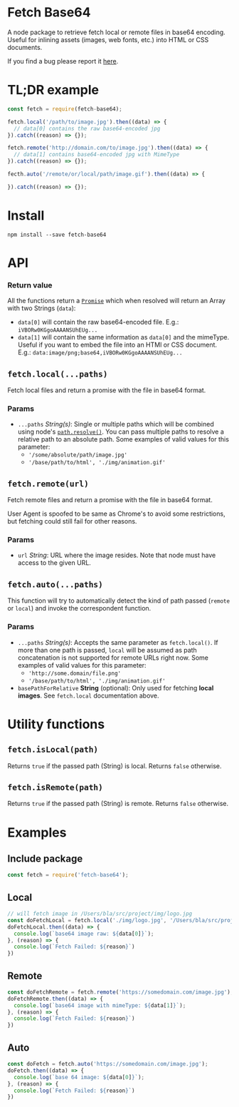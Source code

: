 # Fetch Base64
A node package to retrieve fetch local or remote files in base64 encoding. Useful for inlining assets (images, web fonts, etc.) into HTML or CSS documents.

If you find a bug please report it [here](https://github.com/gamell/fetch-base64/issues).

# TL;DR example

```js
const fetch = require(fetch-base64);

fetch.local('/path/to/image.jpg').then((data) => {
  // data[0] contains the raw base64-encoded jpg
}).catch((reason) => {});

fetch.remote('http://domain.com/to/image.jpg').then((data) => {
  // data[1] contains base64-encoded jpg with MimeType
}).catch((reason) => {});

fecth.auto('/remote/or/local/path/image.gif').then((data) => {

}).catch((reason) => {});
```

# Install

`npm install --save fetch-base64`

# API

### Return value

All the functions return a [`Promise`](https://developer.mozilla.org/en-US/docs/Web/JavaScript/Reference/Global_Objects/Promise) which when resolved will return an Array with two Strings (`data`):

- `data[0]` will contain the raw base64-encoded file. E.g.: `iVBORw0KGgoAAAANSUhEUg...`
- `data[1]` will contain the same information as `data[0]` and the mimeType. Useful if you want to embed the file into an HTMl or CSS document. E.g.: `data:image/png;base64,iVBORw0KGgoAAAANSUhEUg...`

## `fetch.local(...paths)`

Fetch local files and return a promise with the file in base64 format.

### Params

- `...paths` *String(s)*: Single or multiple paths which will be combined using node's [`path.resolve()`](https://nodejs.org/docs/latest/api/path.html#path_path_resolve_from_to). You can pass multiple paths to resolve a relative path to an absolute path. Some examples of valid values for this parameter:
  - `'/some/absolute/path/image.jpg'`
  - `'/base/path/to/html', './img/animation.gif'`


## `fetch.remote(url)`

Fetch remote files and return a promise with the file in base64 format.

User Agent is spoofed to be same as Chrome's to avoid some restrictions, but fetching could still fail for other reasons.

### Params

- `url` *String*: URL where the image resides. Note that node must have access to the given URL.

## `fetch.auto(...paths)`

This function will try to automatically detect the kind of path passed (`remote` or `local`) and invoke the correspondent function.

### Params

- `...paths` *String(s)*: Accepts the same parameter as `fetch.local()`. If more than one  path is passed, `local` will be assumed as path concatenation is not supported for remote URLs right now. Some examples of valid values for this parameter:
  - `'http://some.domain/file.png'`
  - `'/base/path/to/html', './img/animation.gif'`
- `basePathForRelative` **String** (optional): Only used for fetching **local images**. See `fetch.local` documentation above.

# Utility functions

## `fetch.isLocal(path)`

Returns `true` if the passed path (String) is local. Returns `false` otherwise.

## `fetch.isRemote(path)`

Returns `true` if the passed path (String) is remote. Returns `false` otherwise.


# Examples

## Include package

```js
const fetch = require('fetch-base64');
```

## Local

```js
// will fetch image in /Users/bla/src/project/img/logo.jpg
const doFetchLocal = fetch.local('./img/logo.jpg', '/Users/bla/src/project');
doFetchLocal.then((data) => {
  console.log(`base64 image raw: ${data[0]}`);
}, (reason) => {
  console.log(`Fetch Failed: ${reason}`)
})
```

## Remote

```js
const doFetchRemote = fetch.remote('https://somedomain.com/image.jpg');
doFetchRemote.then((data) => {
  console.log(`base64 image with mimeType: ${data[1]}`);
}, (reason) => {
  console.log(`Fetch Failed: ${reason}`)
})
```

## Auto

```js
const doFetch = fetch.auto('https://somedomain.com/image.jpg');
doFetch.then((data) => {
  console.log(`base 64 image: ${data[0]}`);
}, (reason) => {
  console.log(`Fetch Failed: ${reason}`)
})
```
